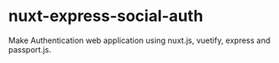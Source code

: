 # nuxt-express-social-auth
Make Authentication web application using nuxt.js, vuetify, express and passport.js.
